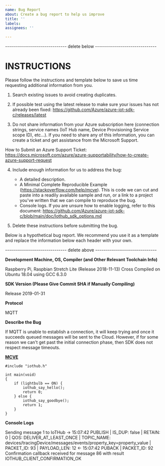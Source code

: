 ```yaml
---
name: Bug Report
about: Create a bug report to help us improve
title: ''
labels: 
assignees: ''

---
```


------------------------------- delete below -------------------------------

INSTRUCTIONS
==========

Please follow the instructions and template below to save us time requesting additional information from you.

1. Search existing issues to avoid creating duplicates.

2. If possible test using the latest release to make sure your issues has not already been fixed: 
https://github.com/Azure/azure-iot-sdk-c/releases/latest 

3. Do not share information from your Azure subscription here (connection strings, service names (IoT Hub name, Device Provisioning Service scope ID), etc...). If you need to share any of this information, you can create a ticket and get assistance from the Microsoft Support.

How to Submit an Azure Support Ticket: https://docs.microsoft.com/azure/azure-supportability/how-to-create-azure-support-request


4. Include enough information for us to address the bug:

   -  A detailed description.
   -  A Minimal Complete Reproducible Example (https://stackoverflow.com/help/mcve). This is code we can cut and paste into a readily available sample and run, or a link to a project you've written that we can compile to reproduce the bug. 
   -  Console logs. If you are unsure how to enable logging, refer to this document: https://github.com/Azure/azure-iot-sdk-c/blob/main/doc/Iothub_sdk_options.md

5. Delete these instructions before submitting the bug.



Below is a hypothetical bug report. We recommend you use it as a template and replace the information below each header with your own. 

------------------------------- delete above -------------------------------


**Development Machine, OS, Compiler (and Other Relevant Toolchain Info)**

Raspberry Pi, Raspbian Stretch Lite (Release 2018-11-13)
Cross Compiled on Ubuntu 18.04 using GCC 6.3.0

**SDK Version (Please Give Commit SHA if Manually Compiling)**

Release 2019-01-31

**Protocol**

MQTT

**Describe the Bug**

If MQTT is unable to establish a connection, it will keep trying and once it succeeds queued messages will be sent to the Cloud. However, if for some reason we can't get past the initial connection phase, then SDK does not respect message timeouts. 

**[MCVE](https://stackoverflow.com/help/mcve)**

```
#include "iothub.h"

int main(void)
{
    if (lightbulb == ON) {
        iothub_say_hello();
        return 0;
    } else {
        iothub_say_goodbye();
        return 1;
    }
}
```

**Console Logs**

Sending message 1 to IoTHub
-> 15:07:42 PUBLISH | IS_DUP: false | RETAIN: 0 | QOS: DELIVER_AT_LEAST_ONCE | TOPIC_NAME: devices/tracingDevice/messages/events/property_key=property_value | PACKET_ID: 93 | PAYLOAD_LEN: 12
<- 15:07:42 PUBACK | PACKET_ID: 92
Confirmation callback received for message 86 with result IOTHUB_CLIENT_CONFIRMATION_OK
